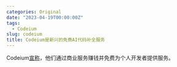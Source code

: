 ```yaml
---
categories: Original
date: "2023-04-19T00:00:00Z"
tags:
  - Codeium
slug: codeium
title: Codeium是新兴的免费AI代码补全服务
---
```


Codeium[宣称](https://codeium.com/blog/how-is-codeium-free)，他们通过商业服务赚钱并免费为个人开发者提供服务。
